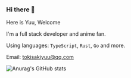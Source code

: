 ### Hi there 👋

Here is Yuu, Welcome

I'm a full stack developer and anime fan.

Using languages: `TypeScript`, `Rust`, `Go` and more.

Email: [tokisakiyuu@qq.com](mailto:tokisakiyuu@qq.com?subject=from%20github%20profile)

![Anurag's GitHub stats](https://github-readme-stats.vercel.app/api?username=tokisakiyuu&theme=onedark)
